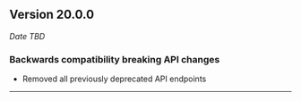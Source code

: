 
## Version 20.0.0
_Date TBD_

### Backwards compatibility breaking API changes
* Removed all previously deprecated API endpoints

---
